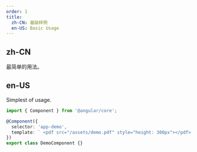 ```yaml
---
order: 1
title:
  zh-CN: 基础样例
  en-US: Basic Usage
---
```


## zh-CN

最简单的用法。

## en-US

Simplest of usage.

```ts
import { Component } from '@angular/core';

@Component({
  selector: 'app-demo',
  template: ` <pdf src="/assets/demo.pdf" style="height: 300px"></pdf> `,
})
export class DemoComponent {}
```
